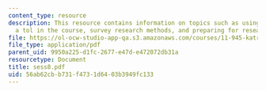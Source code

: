 ```yaml
---
content_type: resource
description: This resource contains information on topics such as using surveys as
  a tol in the course, survey research methods, and preparing for research.
file: https://ol-ocw-studio-app-qa.s3.amazonaws.com/courses/11-945-katrina-practicum-spring-2006/56ab62cbb731f4731d6403b3949fc133_sess8.pdf
file_type: application/pdf
parent_uid: 9950a225-d1fc-2677-e47d-e472072db31a
resourcetype: Document
title: sess8.pdf
uid: 56ab62cb-b731-f473-1d64-03b3949fc133
---
```

